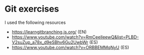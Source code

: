 # Git exercises

I used the following resources
- https://learngitbranching.js.org/ (EN)
- https://www.youtube.com/watch?v=RmCeelleewQ&list=PLBD-V2suZup_a78x_d9eSBhv6Gu2UwbWr (ES)
- https://www.youtube.com/watch?v=ORBBEMMqNyU (ES)
